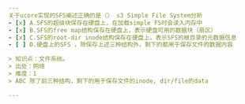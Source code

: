```yaml
---
关于ucore实现的SFS阐述正确的是（） s3 Simple File System分析
- [x] A.SFS的超级块保存在硬盘上，在加载simple FS时会读入内存中
- [x] B.SFS的free map结构保存在硬盘上，表示硬盘可用的数据块（扇区）
- [x] C.SFS的root-dir inode结构保存在硬盘上，表示SFS的根目录的元数据信息
- [ ] D.硬盘上的SFS ，除保存上述三种结构外，剩下的都用于保存文件的数据内容

> 知识点：文件系统。
> 出处：网络
> 难度：1
> ABC 除了前三种结构，剩下的用于保存文件的inode, dir/file的data

---
```

